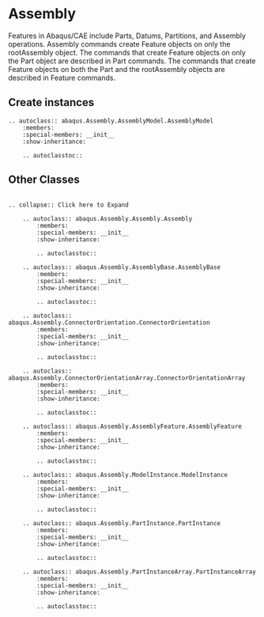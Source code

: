 # Assembly

Features in Abaqus/CAE include Parts, Datums, Partitions, and Assembly operations. Assembly commands create Feature objects on only the rootAssembly object. The commands that create Feature objects on only the Part object are described in Part commands. The commands that create Feature objects on both the Part and the rootAssembly objects are described in Feature commands.

## Create instances

```{eval-rst}
.. autoclass:: abaqus.Assembly.AssemblyModel.AssemblyModel
    :members:
    :special-members: __init__
    :show-inheritance:

    .. autoclasstoc::

```

## Other Classes

```{eval-rst}

.. collapse:: Click here to Expand

    .. autoclass:: abaqus.Assembly.Assembly.Assembly
        :members:
        :special-members: __init__
        :show-inheritance:

        .. autoclasstoc::

    .. autoclass:: abaqus.Assembly.AssemblyBase.AssemblyBase
        :members:
        :special-members: __init__
        :show-inheritance:

        .. autoclasstoc::

    .. autoclass:: abaqus.Assembly.ConnectorOrientation.ConnectorOrientation
        :members:
        :special-members: __init__
        :show-inheritance:

        .. autoclasstoc::

    .. autoclass:: abaqus.Assembly.ConnectorOrientationArray.ConnectorOrientationArray
        :members:
        :special-members: __init__
        :show-inheritance:

        .. autoclasstoc::

    .. autoclass:: abaqus.Assembly.AssemblyFeature.AssemblyFeature
        :members:
        :special-members: __init__
        :show-inheritance:

        .. autoclasstoc::

    .. autoclass:: abaqus.Assembly.ModelInstance.ModelInstance
        :members:
        :special-members: __init__
        :show-inheritance:

        .. autoclasstoc::

    .. autoclass:: abaqus.Assembly.PartInstance.PartInstance
        :members:
        :special-members: __init__
        :show-inheritance:

        .. autoclasstoc::

    .. autoclass:: abaqus.Assembly.PartInstanceArray.PartInstanceArray
        :members:
        :special-members: __init__
        :show-inheritance:

        .. autoclasstoc::
```

